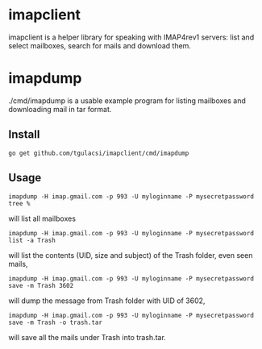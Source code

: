 # imapclient
imapclient is a helper library for speaking with IMAP4rev1 servers:
list and select mailboxes, search for mails and download them.

# imapdump
./cmd/imapdump is a usable example program for listing mailboxes and downloading mail in tar format.

## Install

	go get github.com/tgulacsi/imapclient/cmd/imapdump

## Usage

    imapdump -H imap.gmail.com -p 993 -U myloginname -P mysecretpassword tree %

will list all mailboxes

    imapdump -H imap.gmail.com -p 993 -U myloginname -P mysecretpassword list -a Trash

will list the contents (UID, size and subject) of the Trash folder, even seen mails,

    imapdump -H imap.gmail.com -p 993 -U myloginname -P mysecretpassword save -m Trash 3602

will dump the message from Trash folder with UID of 3602,

    imapdump -H imap.gmail.com -p 993 -U myloginname -P mysecretpassword save -m Trash -o trash.tar

will save all the mails under Trash into trash.tar.

